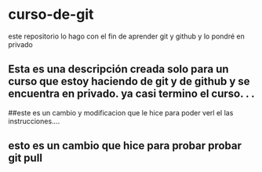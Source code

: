 # curso-de-git
este repositorio lo hago con el fin de aprender git y github y lo pondré en privado
## Esta es una descripción creada solo para un curso que estoy haciendo de git y de github y se encuentra en privado. ya casi termino el curso. . .

##este es un cambio y modificacion que le hice para poder verl el las instrucciones....

## esto es un cambio que hice para probar probar git pull
